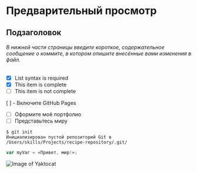 # Предварительный просмотр

## Подзаголовок

###### В нижней части страницы введите короткое, содержательное сообщение о коммите, в котором опишите внесённые вами изменения в файл.

- [x] List syntax is required
- [x] This item is complete
- [ ] This item is not complete

[ ] - Включите GitHub Pages
- [ ] Оформите моё портфолио
- [ ] Представьтесь миру

```
$ git init
Инициализирован пустой репозиторий Git в /Users/skills/Projects/recipe-repository/.git/
```

``` javascript
var myVar = «Привет, мир!»;
```


![Image of Yaktocat](https://octodex.github.com/images/yaktocat.png)
